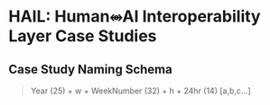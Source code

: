 # HAIL: Human⥈AI Interoperability Layer Case Studies

## Case Study Naming Schema
> Year (25) + w + WeekNumber (32) + h + 24hr (14) [a,b,c...]

